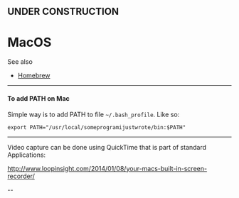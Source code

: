 
## UNDER CONSTRUCTION

# MacOS


See also
- [Homebrew](Homebrew.md)


---

#### To add PATH on Mac

Simple way is to add PATH to file ```~/.bash_profile```. Like so:

    ﻿export PATH="/usr/local/someprogramijustwrote/bin:$PATH"

---

Video capture can be done using QuickTime that is part of standard Applications:

http://www.loopinsight.com/2014/01/08/your-macs-built-in-screen-recorder/

--